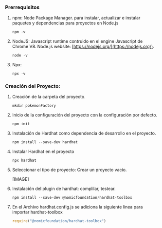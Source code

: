 ### Prerrequisitos

1. npm: Node Package Manager. para instalar, actualizar e instalar paquetes y dependencias para proyectos en Node.js
    
    ```jsx
    npm -v
    ```
    
2. NodeJS: Javascript runtime contruido en el engine Javascript de Chrome V8. Node.js website: [https://nodejs.org/](https://nodejs.org/).
    
    ```jsx
    node -v
    ```
    
3. Npx:
    
    ```jsx
    npx -v
    ```
### Creación del Proyecto:

1. Creación de la carpeta del proyecto.
    
    ```jsx
    mkdir pokemonFactory
    ```
    
2. Inicio de la configuración del proyecto con la configuración por defecto.
    
    ```jsx
    npm init
    ```
    
3. Instalación de Hardhat como dependencia de desarrollo en el proyecto.
    
    ```jsx
    npm install --save-dev hardhat
    ```
    
4. Instalar Hardhat en el proyecto
    
    ```jsx
    npx hardhat
    ```
    
5. Seleccionar el tipo de proyecto: Crear un proyecto vacío.
    
    [IMAGE]
    
6. Instalación del plugin de hardhat: complilar, testear.
    
    ```jsx
    npm install --save-dev @nomicfoundation/hardhat-toolbox
    ```
    
7. En el Archivo hardhat.config.js se adiciona la siguiente linea para importar hardhat-toolbox
    
    ```jsx
    require("@nomicfoundation/hardhat-toolbox")
    ```